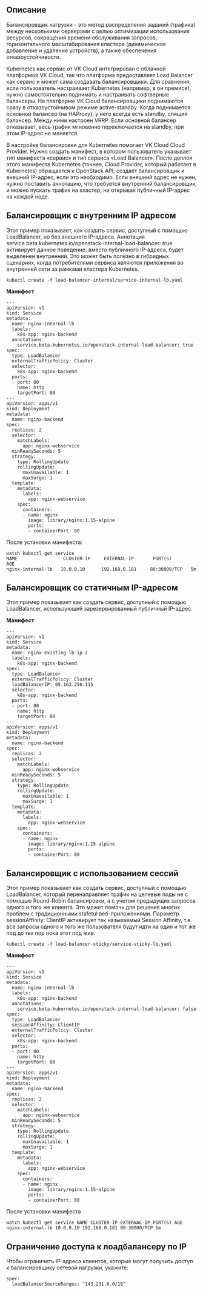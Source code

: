 ## Описание

Балансировщик нагрузки - это метод распределения заданий (трафика) между несколькими серверами с целью оптимизации использования ресурсов, сокращения времени обслуживания запросов, горизонтального масштабирования кластера (динамическое добавление и удаление устройств), а также обеспечения отказоустойчивости.

Kubernetes как сервис от VK Cloud интегрирован с облачной платформой VK Cloud, так что платформа предоставляет Load Balancer как сервис и может сама создавать балансировщики. Для сравнения, если пользователь настраивает Kubernetes (например, в он премисе), нужно самостоятельно поднимать и настраивать софтверные балансеры. На платформе VK Cloud балансировщики поднимаются сразу в отказоустойчивом режиме active-standby. Когда поднимается основной балансер (на HAProxy), у него всегда есть standby, спящий балансер. Между ними настроен VRRP. Если основной балансер отказывает, весь трафик мгновенно переключается на standby, при этом IP-адрес не меняется.

В настройке балансировки для Kubernetes помогает VK Cloud Cloud Provider. Нужно создать манифест, в котором пользователь указывает тип манифеста «сервис» и тип сервиса «Load Balancer». После деплоя этого манифеста Kubernetes (точнее, Cloud Provider, который работает в Kubernetes) обращается к OpenStack API, создаёт балансировщик и внешний IP-адрес, если это необходимо. Если внешний адрес не нужен, нужно поставить аннотацию, что требуется внутренний балансировщик, и можно пускать трафик на кластер, не открывая публичный IP-адрес на каждой ноде.

## Балансировщик с внутренним IP адресом

Этот пример показывает, как создать сервис, доступный с помощью LoadBalancer, но без внешнего IP-адреса. Аннотация service.beta.kubernetes.io/openstack-internal-load-balancer: true активирует данное поведение: вместо публичного IP-адреса, будет выделенен внутренний. Это может быть полезно в гибридных сценариях, когда потребителями сервиса являются приложения во внутренней сети за рамками кластера Kubernetes.

```
kubectl create -f load-balancer-internal/service-internal-lb.yaml
```

**Манифест**

```
---
apiVersion: v1
kind: Service
metadata:
  name: nginx-internal-lb
  labels:
    k8s-app: nginx-backend
  annotations:
    service.beta.kubernetes.io/openstack-internal-load-balancer: true
spec:
  type: LoadBalancer
  externalTrafficPolicy: Cluster
  selector:
    k8s-app: nginx-backend
  ports:
  - port: 80
    name: http
    targetPort: 80
---
apiVersion: apps/v1
kind: Deployment
metadata:
  name: nginx-backend
spec:
  replicas: 2
  selector:
    matchLabels:
      app: nginx-webservice
  minReadySeconds: 5
  strategy:
    type: RollingUpdate
    rollingUpdate:
      maxUnavailable: 1
      maxSurge: 1
  template:
    metadata:
      labels:
        app: nginx-webservice
    spec:
      containers:
      - name: nginx
        image: library/nginx:1.15-alpine
        ports:
        - containerPort: 80
```

После установки манифеста:

```
watch kubectl get service
NAME                 CLUSTER-IP     EXTERNAL-IP       PORT(S)        AGE
nginx-internal-lb   10.0.0.10      192.168.0.181     80:30000/TCP   5m
```

## Балансировщик со статичным IP-адресом

Этот пример показывает как создать сервис, доступный с помощью LoadBalancer, использующий зарезервированный публичный IP-адрес.

**Манифест**

```
---
apiVersion: v1
kind: Service
metadata:
  name: nginx-existing-lb-ip-2
  labels:
    k8s-app: nginx-backend
spec:
  type: LoadBalancer
  externalTrafficPolicy: Cluster
  loadBalancerIP: 95.163.250.115
  selector:
    k8s-app: nginx-backend
  ports:
  - port: 80
    name: http
    targetPort: 80
---
apiVersion: apps/v1
kind: Deployment
metadata:
  name: nginx-backend
spec:
  replicas: 2
  selector:
    matchLabels:
      app: nginx-webservice
  minReadySeconds: 5
  strategy:
    type: RollingUpdate
    rollingUpdate:
      maxUnavailable: 1
      maxSurge: 1
  template:
    metadata:
      labels:
        app: nginx-webservice
    spec:
      containers:
      - name: nginx
        image: library/nginx:1.15-alpine
        ports:
        - containerPort: 80
```

## Балансировщик с использованием сессий

Этот пример показывает как создать сервис, доступный с помощью LoadBalancer, который перенаправляет трафик на целевые поды не с помощью Round-Robin балансировки, а с учетом предыдущих запросов одного и того же клиента. Это может помочь для решения многих проблем с традиционными stafetul веб-приложениями. Параметр sessionAffinity: ClientIP активирует так называемый Session Affinity, т.е. все запросы одного и того же пользователя будут идти на один и тот же под до тех пор пока этот под жив.

```
kubectl create -f load-balancer-sticky/service-sticky-lb.yaml
```

**Манифест**

```
---
apiVersion: v1
kind: Service
metadata:
  name: nginx-internal-lb
  labels:
    k8s-app: nginx-backend
  annotations:
    service.beta.kubernetes.io/openstack-internal-load-balancer: false
spec:
  type: LoadBalancer
  sessionAffinity: ClientIP
  externalTrafficPolicy: Cluster
  selector:
    k8s-app: nginx-backend
  ports:
  - port: 80
    name: http
    targetPort: 80
---
apiVersion: apps/v1
kind: Deployment
metadata:
  name: nginx-backend
spec:
  replicas: 2
  selector:
    matchLabels:
      app: nginx-webservice
  minReadySeconds: 5
  strategy:
    type: RollingUpdate
    rollingUpdate:
      maxUnavailable: 1
      maxSurge: 1
  template:
    metadata:
      labels:
        app: nginx-webservice
    spec:
      containers:
      - name: nginx
        image: library/nginx:1.15-alpine
        ports:
        - containerPort: 80
```

После установки манифеста

```
watch kubectl get service NAME CLUSTER-IP EXTERNAL-IP PORT(S) AGE nginx-internal-lb 10.0.0.10 192.168.0.181 80:30000/TCP 5m
```

## Ограничение доступа к лоадбалансеру по IP

Чтобы ограничить IP-адреса клиентов, которые могут получить доступ к балансировщику сетевой нагрузки, укажите:

```
spec: 
  loadBalancerSourceRanges: "143.231.0.0/16"
```
